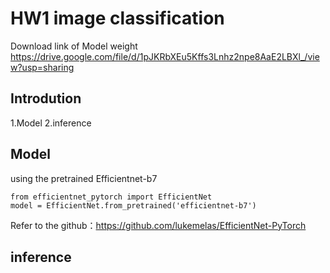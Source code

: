 # HW1 image classification



Download link of Model weight
https://drive.google.com/file/d/1pJKRbXEu5Kffs3Lnhz2npe8AaE2LBXl_/view?usp=sharing

## Introdution 
1.Model
2.inference

## Model
using the pretrained Efficientnet-b7

```
from efficientnet_pytorch import EfficientNet
model = EfficientNet.from_pretrained('efficientnet-b7')
```
Refer to the github：https://github.com/lukemelas/EfficientNet-PyTorch

## inference
